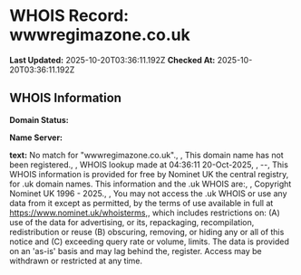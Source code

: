 # WHOIS Record: wwwregimazone.co.uk

**Last Updated:** 2025-10-20T03:36:11.192Z
**Checked At:** 2025-10-20T03:36:11.192Z

## WHOIS Information

**Domain Status:** 

**Name Server:** 

**text:** No match for "wwwregimazone.co.uk"., , This domain name has not been registered., , WHOIS lookup made at 04:36:11 20-Oct-2025, , --, This WHOIS information is provided for free by Nominet UK the central registry, for .uk domain names. This information and the .uk WHOIS are:, , Copyright Nominet UK 1996 - 2025., , You may not access the .uk WHOIS or use any data from it except as permitted, by the terms of use available in full at https://www.nominet.uk/whoisterms,, which includes restrictions on: (A) use of the data for advertising, or its, repackaging, recompilation, redistribution or reuse (B) obscuring, removing, or hiding any or all of this notice and (C) exceeding query rate or volume, limits. The data is provided on an 'as-is' basis and may lag behind the, register. Access may be withdrawn or restricted at any time.

